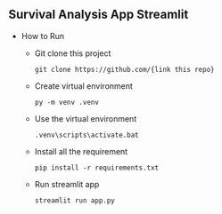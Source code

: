 ## Survival Analysis App Streamlit

- How to Run

  - Git clone this project

    `git clone https://github.com/{link this repo}`

  - Create virtual environment

    `py -m venv .venv`

  - Use the virtual environment

    `.venv\scripts\activate.bat`

  - Install all the requirement

    `pip install -r requirements.txt`

  - Run streamlit app

    `streamlit run app.py`
